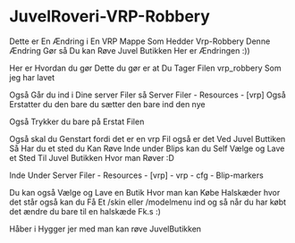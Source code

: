 # JuvelRoveri-VRP-Robbery
Dette er En Ændring i En VRP Mappe Som Hedder Vrp-Robbery Denne Ændring Gør så Du kan Røve Juvel Butikken Her er Ændringen :))

Her er Hvordan du gør Dette du gør er at Du Tager Filen vrp_robbery Som jeg har lavet

Også Går du ind i Dine server Filer så Server Filer - Resources - [vrp] Også Erstatter du den bare du sætter den bare ind den nye

Også Trykker du bare på Erstat Filen

Også skal du Genstart fordi det er en vrp Fil også er det Ved Juvel Buttiken Så Har du et sted du Kan Røve Inde under Blips kan du Self Vælge og Lave et Sted Til
Juvel Butikken Hvor man Røver :D

Inde Under Server Filer - Resources - [vrp] - vrp - cfg - Blip-markers

Du kan også Vælge og Lave en Butik Hvor man kan Købe Halskæder hvor det står også kan du Få Et /skin eller /modelmenu ind og så når du har købt det ændre du bare til en halskæde Fk.s :) 

Håber i Hygger jer med man kan røve JuvelButikken
